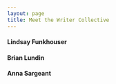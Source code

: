 ```yaml
---
layout: page
title: Meet the Writer Collective
---
```

#### Lindsay Funkhouser


#### Brian Lundin


#### Anna Sargeant

